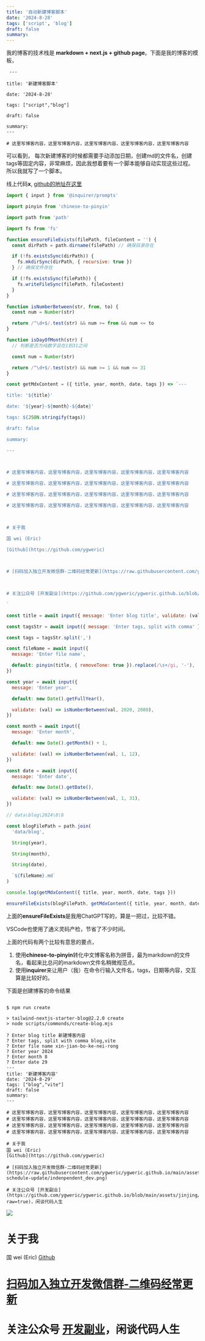 ```yaml
---
title: '自动新建博客脚本'
date: '2024-8-28'
tags: ['script', 'blog']
draft: false
summary:
---
```



我的博客的技术栈是 **markdown + next.js + github page**。下面是我的博客的模板，

```
 ---

title: '新建博客脚本'

date: '2024-8-28'

tags: ["script","blog"]

draft: false

summary:
---

# 这里写博客内容，这里写博客内容，这里写博客内容，这里写博客内容，这里写博客内容
```

可以看到， 每次新建博客的时候都需要手动添加日期，创建md的文件名，创建tags等固定内容，非常麻烦，因此我想着要有一个脚本能够自动实现这些过程。所以我就写了一个脚本。

线上代码**x**, [github的地址在这里](https://github.com/ygweric/ygweric.github.io/blob/main/scripts/commonds/create-blog.mjs)

```js
import { input } from '@inquirer/prompts'

import pinyin from 'chinese-to-pinyin'

import path from 'path'

import fs from 'fs'

function ensureFileExists(filePath, fileContent = '') {
  const dirPath = path.dirname(filePath) // 确保目录存在

  if (!fs.existsSync(dirPath)) {
    fs.mkdirSync(dirPath, { recursive: true })
  } // 确保文件存在

  if (!fs.existsSync(filePath)) {
    fs.writeFileSync(filePath, fileContent)
  }
}

function isNumberBetween(str, from, to) {
  const num = Number(str)

  return /^\d+$/.test(str) && num >= from && num <= to
}

function isDayOfMonth(str) {
  // 判断是否为纯数字且在1到31之间

  const num = Number(str)

  return /^\d+$/.test(str) && num >= 1 && num <= 31
}

const getMdxContent = ({ title, year, month, date, tags }) => `---

title: '${title}'

date: '${year}-${month}-${date}'

tags: ${JSON.stringify(tags)}

draft: false

summary:

---

  

# 这里写博客内容，这里写博客内容，这里写博客内容，这里写博客内容，这里写博客内容

# 这里写博客内容，这里写博客内容，这里写博客内容，这里写博客内容，这里写博客内容

# 这里写博客内容，这里写博客内容，这里写博客内容，这里写博客内容，这里写博客内容

# 这里写博客内容，这里写博客内容，这里写博客内容，这里写博客内容，这里写博客内容

  

# 关于我

国 wei (Eric)

[Github](https://github.com/ygweric)

  

# [扫码加入独立开发微信群-二维码经常更新](https://raw.githubusercontent.com/ygweric/ygweric.github.io/main/assets/qr-schedule-update/indenpendent_dev.png)

  

# 关注公众号 [开发副业](https://github.com/ygweric/ygweric.github.io/blob/main/assets/jinjing/wx_office_account_qr.png?raw=true)，闲谈代码人生

`

const title = await input({ message: 'Enter blog title', validate: (val) => !!val })

const tagsStr = await input({ message: 'Enter tags, split with comma' })

const tags = tagsStr.split(',')

const fileName = await input({
  message: 'Enter file name',

  default: pinyin(title, { removeTone: true }).replace(/\s+/gi, '-'),
})

const year = await input({
  message: 'Enter year',

  default: new Date().getFullYear(),

  validate: (val) => isNumberBetween(val, 2020, 2080),
})

const month = await input({
  message: 'Enter month',

  default: new Date().getMonth() + 1,

  validate: (val) => isNumberBetween(val, 1, 12),
})

const date = await input({
  message: 'Enter date',

  default: new Date().getDate(),

  validate: (val) => isNumberBetween(val, 1, 31),
})

// data\blog\2024\8\8

const blogFilePath = path.join(
  'data/blog',

  String(year),

  String(month),

  String(date),

  `${fileName}.md`
)

console.log(getMdxContent({ title, year, month, date, tags }))

ensureFileExists(blogFilePath, getMdxContent({ title, year, month, date, tags }))
```

上面的**ensureFileExists**是我用ChatGPT写的，算是一把过，比较不错。

VSCode也使用了通义灵码产检，节省了不少时间。

上面的代码有两个比较有意思的要点，

1. 使用**chinese-to-pinyin**转化中文博客名称为拼音，最为markdown的文件名，看起来比总问的markdown文件名稍微规范点。
2. 使用**inquirer**来让用户（我）在命令行输入文件名，tags，日期等内容，交互算是比较好的。

下面是创建博客的命令结果

```shell

$ npm run create

> tailwind-nextjs-starter-blog@2.2.0 create
> node scripts/commonds/create-blog.mjs

? Enter blog title 新建博客内容
? Enter tags, split with comma blog,vite
? Enter file name xin-jian-bo-ke-nei-rong
? Enter year 2024
? Enter month 8
? Enter date 29
---
title: '新建博客内容'
date: '2024-8-29'
tags: ["blog","vite"]
draft: false
summary:
---

# 这里写博客内容，这里写博客内容，这里写博客内容，这里写博客内容，这里写博客内容
# 这里写博客内容，这里写博客内容，这里写博客内容，这里写博客内容，这里写博客内容
# 这里写博客内容，这里写博客内容，这里写博客内容，这里写博客内容，这里写博客内容
# 这里写博客内容，这里写博客内容，这里写博客内容，这里写博客内容，这里写博客内容

# 关于我
国 wei (Eric)
[Github](https://github.com/ygweric)

# [扫码加入独立开发微信群-二维码经常更新](https://raw.githubusercontent.com/ygweric/ygweric.github.io/main/assets/qr-schedule-update/indenpendent_dev.png)

# 关注公众号 [开发副业](https://github.com/ygweric/ygweric.github.io/blob/main/assets/jinjing/wx_office_account_qr.png?raw=true)，闲谈代码人生

```

![](Pasted%20image%2020240828190748.png)

# 关于我

国 wei (Eric)
[Github](https://github.com/ygweric)

# [扫码加入独立开发微信群-二维码经常更新](https://raw.githubusercontent.com/ygweric/ygweric.github.io/main/assets/qr-schedule-update/indenpendent_dev.png)

# 关注公众号 [开发副业](https://github.com/ygweric/ygweric.github.io/blob/main/assets/jinjing/wx_office_account_qr.png?raw=true)，闲谈代码人生
